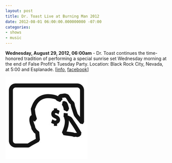 ```yaml
---
layout: post
title: Dr. Toast Live at Burning Man 2012
date: 2012-08-01 06:00:00.000000000 -07:00
categories:
- shows
- music
---
```


**Wednesday, August 29, 2012, 06:00am** - Dr. Toast continues the time-honored tradition of performing a special sunrise set Wednesday morning at the end of False Profit's Tuesday Party. Location: Black Rock City, Nevada, at 5:00 and Esplanade.
\[[info][], [facebook][]\]

![flyer](/uploads/2012/08/baroo.jpg)

[info]: http://www.false-profit.com/2012/08/28/tuesday-night-2012/
[facebook]: https://www.facebook.com/events/274156189353014/
